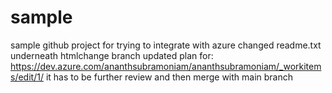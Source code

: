 # sample
sample github project for trying to integrate with azure
changed readme.txt underneath htmlchange branch
updated plan for: https://dev.azure.com/ananthsubramoniam/ananthsubramoniam/_workitems/edit/1/
it has to be further review and then merge with main branch
